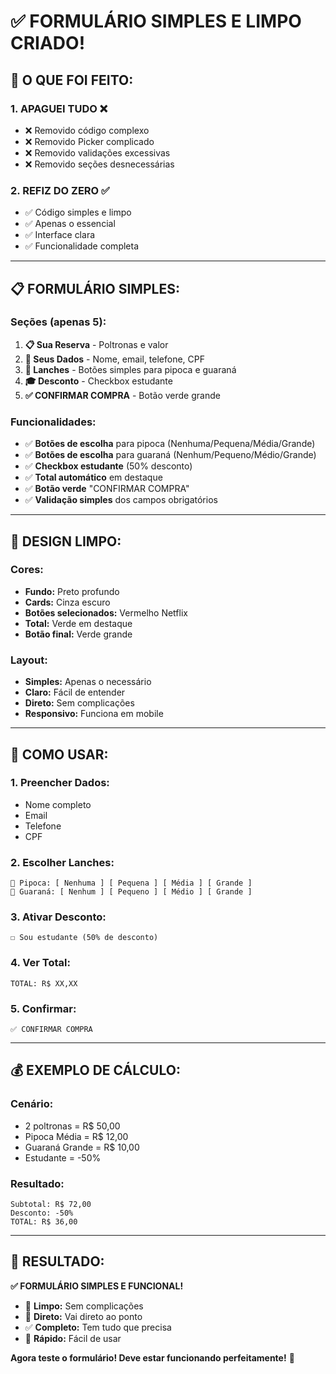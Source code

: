 # ✅ FORMULÁRIO SIMPLES E LIMPO CRIADO!

## 🧹 **O QUE FOI FEITO:**

### **1. APAGUEI TUDO** ❌
- ❌ Removido código complexo
- ❌ Removido Picker complicado
- ❌ Removido validações excessivas
- ❌ Removido seções desnecessárias

### **2. REFIZ DO ZERO** ✅
- ✅ Código simples e limpo
- ✅ Apenas o essencial
- ✅ Interface clara
- ✅ Funcionalidade completa

---

## 📋 **FORMULÁRIO SIMPLES:**

### **Seções (apenas 5):**
1. **📋 Sua Reserva** - Poltronas e valor
2. **👤 Seus Dados** - Nome, email, telefone, CPF
3. **🍿 Lanches** - Botões simples para pipoca e guaraná
4. **🎓 Desconto** - Checkbox estudante
5. **✅ CONFIRMAR COMPRA** - Botão verde grande

### **Funcionalidades:**
- ✅ **Botões de escolha** para pipoca (Nenhuma/Pequena/Média/Grande)
- ✅ **Botões de escolha** para guaraná (Nenhum/Pequeno/Médio/Grande)
- ✅ **Checkbox estudante** (50% desconto)
- ✅ **Total automático** em destaque
- ✅ **Botão verde** "CONFIRMAR COMPRA"
- ✅ **Validação simples** dos campos obrigatórios

---

## 🎨 **DESIGN LIMPO:**

### **Cores:**
- **Fundo:** Preto profundo
- **Cards:** Cinza escuro
- **Botões selecionados:** Vermelho Netflix
- **Total:** Verde em destaque
- **Botão final:** Verde grande

### **Layout:**
- **Simples:** Apenas o necessário
- **Claro:** Fácil de entender
- **Direto:** Sem complicações
- **Responsivo:** Funciona em mobile

---

## 🚀 **COMO USAR:**

### **1. Preencher Dados:**
- Nome completo
- Email
- Telefone
- CPF

### **2. Escolher Lanches:**
```
🍿 Pipoca: [ Nenhuma ] [ Pequena ] [ Média ] [ Grande ]
🥤 Guaraná: [ Nenhum ] [ Pequeno ] [ Médio ] [ Grande ]
```

### **3. Ativar Desconto:**
```
☐ Sou estudante (50% de desconto)
```

### **4. Ver Total:**
```
TOTAL: R$ XX,XX
```

### **5. Confirmar:**
```
✅ CONFIRMAR COMPRA
```

---

## 💰 **EXEMPLO DE CÁLCULO:**

### **Cenário:**
- 2 poltronas = R$ 50,00
- Pipoca Média = R$ 12,00
- Guaraná Grande = R$ 10,00
- Estudante = -50%

### **Resultado:**
```
Subtotal: R$ 72,00
Desconto: -50%
TOTAL: R$ 36,00
```

---

## 🎯 **RESULTADO:**

**✅ FORMULÁRIO SIMPLES E FUNCIONAL!**

- 🧹 **Limpo:** Sem complicações
- 🎯 **Direto:** Vai direto ao ponto
- ✅ **Completo:** Tem tudo que precisa
- 🚀 **Rápido:** Fácil de usar

**Agora teste o formulário! Deve estar funcionando perfeitamente!** 🎉


